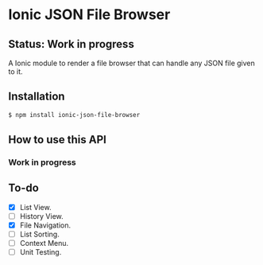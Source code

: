 # Ionic JSON File Browser

## Status: Work in progress

A Ionic module to render a file browser that can handle any JSON file given to it.

## Installation
```sh
$ npm install ionic-json-file-browser
```

## How to use this API
### Work in progress

## To-do
- [x] List View.
- [ ] History View.
- [x] File Navigation.
- [ ] List Sorting.
- [ ] Context Menu.
- [ ] Unit Testing.